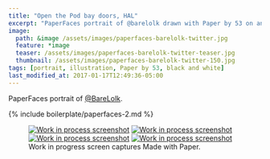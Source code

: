 ```yaml
---
title: "Open the Pod bay doors, HAL"
excerpt: "PaperFaces portrait of @barelolk drawn with Paper by 53 on an iPad."
image: 
  path: &image /assets/images/paperfaces-barelolk-twitter.jpg 
  feature: *image
  teaser: /assets/images/paperfaces-barelolk-twitter-teaser.jpg
  thumbnail: /assets/images/paperfaces-barelolk-twitter-150.jpg
tags: [portrait, illustration, Paper by 53, black and white]
last_modified_at: 2017-01-17T12:49:36-05:00
---
```


PaperFaces portrait of [@BareLolk](http://twitter.com/BareLolk).

{% include boilerplate/paperfaces-2.md %}

<figure class="third">
	<a href="/assets/images/paperfaces-barelolk-process-1-lg.jpg"><img src="/assets/images/paperfaces-barelolk-process-1-600.jpg" alt="Work in process screenshot"></a>
	<a href="/assets/images/paperfaces-barelolk-process-2-lg.jpg"><img src="/assets/images/paperfaces-barelolk-process-2-600.jpg" alt="Work in process screenshot"></a>
	<a href="/assets/images/paperfaces-barelolk-process-3-lg.jpg"><img src="/assets/images/paperfaces-barelolk-process-3-600.jpg" alt="Work in process screenshot"></a>
	<a href="/assets/images/paperfaces-barelolk-process-4-lg.jpg"><img src="/assets/images/paperfaces-barelolk-process-4-600.jpg" alt="Work in process screenshot"></a>
	<figcaption>Work in progress screen captures Made with Paper.</figcaption>
</figure>
